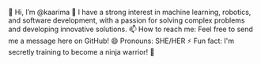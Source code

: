 👋 Hi, I’m @kaarima
👀 I have a strong interest in  machine learning, robotics, and software development, with a passion for solving complex problems and developing innovative solutions.
📫 How to reach me: Feel free to send me a message here on GitHub!
😄 Pronouns: SHE/HER
⚡ Fun fact: I'm secretly training to become a ninja warrior! 🥋


<!---
kaarima/kaarima is a ✨ special ✨ repository because its `README.md` (this file) appears on your GitHub profile.
You can click the Preview link to take a look at your changes.
--->
